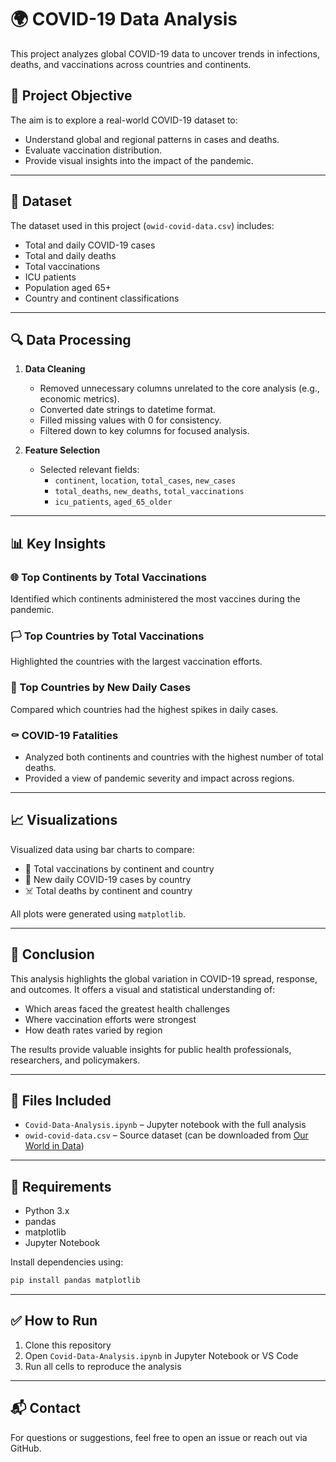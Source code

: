 # 🌍 COVID-19 Data Analysis

This project analyzes global COVID-19 data to uncover trends in infections, deaths, and vaccinations across countries and continents.

## 📌 Project Objective

The aim is to explore a real-world COVID-19 dataset to:
- Understand global and regional patterns in cases and deaths.
- Evaluate vaccination distribution.
- Provide visual insights into the impact of the pandemic.

---

## 📂 Dataset

The dataset used in this project (`owid-covid-data.csv`) includes:
- Total and daily COVID-19 cases
- Total and daily deaths
- Total vaccinations
- ICU patients
- Population aged 65+
- Country and continent classifications

---

## 🔍 Data Processing

1. **Data Cleaning**
   - Removed unnecessary columns unrelated to the core analysis (e.g., economic metrics).
   - Converted date strings to datetime format.
   - Filled missing values with 0 for consistency.
   - Filtered down to key columns for focused analysis.

2. **Feature Selection**
   - Selected relevant fields:
     - `continent`, `location`, `total_cases`, `new_cases`
     - `total_deaths`, `new_deaths`, `total_vaccinations`
     - `icu_patients`, `aged_65_older`

---

## 📊 Key Insights

### 🌐 Top Continents by Total Vaccinations
Identified which continents administered the most vaccines during the pandemic.

### 🏳️ Top Countries by Total Vaccinations
Highlighted the countries with the largest vaccination efforts.

### 🚨 Top Countries by New Daily Cases
Compared which countries had the highest spikes in daily cases.

### ⚰️ COVID-19 Fatalities
- Analyzed both continents and countries with the highest number of total deaths.
- Provided a view of pandemic severity and impact across regions.

---

## 📈 Visualizations

Visualized data using bar charts to compare:
- 💉 Total vaccinations by continent and country
- 🦠 New daily COVID-19 cases by country
- ☠️ Total deaths by continent and country

All plots were generated using `matplotlib`.

---

## 🧾 Conclusion

This analysis highlights the global variation in COVID-19 spread, response, and outcomes. It offers a visual and statistical understanding of:
- Which areas faced the greatest health challenges
- Where vaccination efforts were strongest
- How death rates varied by region

The results provide valuable insights for public health professionals, researchers, and policymakers.

---

## 📁 Files Included

- `Covid-Data-Analysis.ipynb` – Jupyter notebook with the full analysis
- `owid-covid-data.csv` – Source dataset (can be downloaded from [Our World in Data](https://ourworldindata.org/coronavirus-source-data))

---

## 📌 Requirements

- Python 3.x
- pandas
- matplotlib
- Jupyter Notebook

Install dependencies using:
```bash
pip install pandas matplotlib
```

---

## ✅ How to Run

1. Clone this repository
2. Open `Covid-Data-Analysis.ipynb` in Jupyter Notebook or VS Code
3. Run all cells to reproduce the analysis

---

## 📬 Contact

For questions or suggestions, feel free to open an issue or reach out via GitHub.
